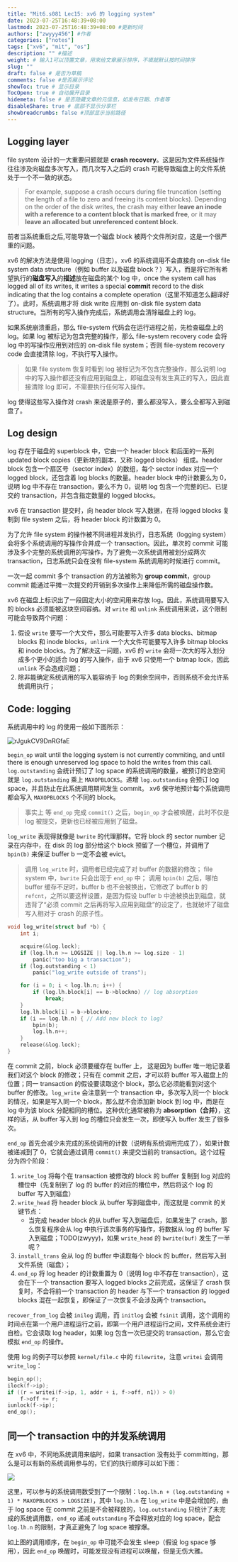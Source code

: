 ```yaml
---
title: "Mit6.s081 Lec15: xv6 的 logging system"
date: 2023-07-25T16:48:39+08:00
lastmod: 2023-07-25T16:48:39+08:00 #更新时间
authors: ["zwyyy456"] #作者
categories: ["notes"]
tags: ["xv6", "mit", "os"]
description: "" #描述
weight: # 输入1可以顶置文章，用来给文章展示排序，不填就默认按时间排序
slug: ""
draft: false # 是否为草稿
comments: false #是否展示评论
showToc: true # 显示目录
TocOpen: true # 自动展开目录
hidemeta: false # 是否隐藏文章的元信息，如发布日期、作者等
disableShare: true # 底部不显示分享栏
showbreadcrumbs: false #顶部显示当前路径
---
```

## Logging layer

file system 设计的一大重要问题就是 **crash recovery**。这是因为文件系统操作往往涉及向磁盘多次写入，而几次写入之后的 crash 可能导致磁盘上的文件系统处于一个不一致的状态。

> For example, suppose a crash occurs during file truncation (setting the length of a file to zero and freeing its content blocks). Depending on the order of the disk writes, the crash may either **leave an inode with a reference to a content block that is marked free**, or it may **leave an allocated but unreferenced content block**.

前者当系统重启之后,可能导致一个磁盘 block 被两个文件所对应，这是一个很严重的问题。 

xv6 的解决方法是使用 logging（日志）。xv6 的系统调用不会直接向 on-disk file system data structure（例如 buffer 以及磁盘 block？）写入，而是将它所有希望执行的**磁盘写入**的**描述**放在磁盘的某个 log 中，once the system call has logged all of its writes, it writes a special **commit** record to the disk indicating that the log contains a complete operation（这里不知道怎么翻译好了）。此时，系统调用才将 disk write 应用到 on-disk file system data structure。当所有的写入操作完成后，系统调用会清除磁盘上的 log。

如果系统崩溃重启，那么 file-system 代码会在运行进程之前，先检查磁盘上的 log。如果 log 被标记为包含完整的操作，那么 file-system recovery code 会将 log 中的写操作应用到对应的 on-disk file system；否则 file-system recovery code 会直接清除 log，不执行写入操作。

> 如果 file system 恢复时看到 log 被标记为不包含完整操作，那么说明 log 中的写入操作都还没有应用到磁盘上，即磁盘没有发生真正的写入，因此直接清除 log 即可，不需要执行任何写入操作。

log 使得这些写入操作对 crash 来说是原子的，要么都没写入，要么全都写入到磁盘了。

## Log design

log 存在于磁盘的 superblock 中，它由一个 header block 和后面的一系列 updated block copies（更新块的副本，又称 logged blocks） 组成。header block 包含一个扇区号（sector index）的数组，每个 sector index 对应一个 logged block，还包含着 log blocks 的数量。header block 中的计数要么为 $0$，说明 log 中不存在 transaction，要么不为 $0$，说明 log 包含一个完整的已、已提交的 transaction，并包含指定数量的 logged blocks。

xv6 在 transaction 提交时，向 header block 写入数据，在将 logged blocks 复制到 file system 之后，将 header block 的计数置为 $0$。

为了允许 file system 的操作被不同进程并发执行，日志系统（logging system）会将多个系统调用的写操作合并成一个 transaction。因此，单次的 commit 可能涉及多个完整的系统调用的写操作，为了避免一次系统调用被划分成两次 transaction，日志系统只会在没有 file-system 系统调用的时候进行 commit。

一次一起 commit 多个 transaction 的方法被称为 **group commit**，group commit 能通过平摊一次提交的开销到多次操作上来降低所需的磁盘操作数。

xv6 在磁盘上标识出了一段固定大小的空间用来存放 log。因此，系统调用要写入的 blocks 必须能被这块空间容纳。对 `write` 和 `unlink` 系统调用来说，这个限制可能会导致两个问题：

1. 假设 `write` 要写一个大文件，那么可能要写入许多 data blocks、bitmap blocks 和 inode blocks，`unlink` 一个大文件可能要写入许多 bitmap blocks 和 inode blocks。为了解决这一问题，xv6 的 `write` 会将一次大的写入划分成多个更小的适合 log 的写入操作，由于 xv6 只使用一个 bitmap lock，因此 `unlink` 不会造成问题；
2. 除非能确定系统调用的写入能容纳于 log 的剩余空间中，否则系统不会允许系统调用执行；

## Code: logging

系统调用中的 log 的使用一般如下图所示：

![rJgukCV9DnRGfaE](https://pic-upyun.zwyyy456.tech/smms/2023-12-26-065958.png)

`begin_op` wait until the logging system is not currently commiting, and until there is enough unreserved log space to hold the writes from this call. `log.outstanding` 会统计预订了 log space 的系统调用的数量，被预订的总空间就是 `log.outstanding` 乘上 `MAXOPBLOCKS`。递增 `log.outstanding` 会预订 log space，并且防止在此系统调用期间发生 commit。 xv6 保守地预计每个系统调用都会写入 `MAXOPBLOCKS` 个不同的 block。

> 事实上 等 `end_op` 完成 `commit()` 之后，`begin_op` 才会被唤醒，此时不仅是 log 被提交，更新也已经被应用到了磁盘。

`log_write` 表现得就像是 `bwrite` 的代理那样。它将 block 的 sector number 记录在内存中，在 disk 的 log 部分给这个 block 预留了一个槽位，并调用了 `bpin(b)` 来保证 buffer b 一定不会被 evict。

> 调用 `log_write` 时，调用者已经完成了对 buffer 的数据的修改；
> file system 中，`bwrite` 只会出现于 `end_op` 中；
> 调用 `bpin(b)` 之后，哪怕 buffer 缓存不足时，buffer b 也不会被换出，它修改了 buffer b 的 `refcnt`，之所以要这样设置，是因为假设 buffer b 中途被换出到磁盘，就违背了“必须 commit 之后再将写入应用到磁盘”的设定了，也就破坏了磁盘写入相对于 crash 的原子性。

```c
void log_write(struct buf *b) {
    int i;

    acquire(&log.lock);
    if (log.lh.n >= LOGSIZE || log.lh.n >= log.size - 1)
        panic("too big a transaction");
    if (log.outstanding < 1)
        panic("log_write outside of trans");

    for (i = 0; i < log.lh.n; i++) {
        if (log.lh.block[i] == b->blockno) // log absorption
            break;
    }
    log.lh.block[i] = b->blockno;
    if (i == log.lh.n) { // Add new block to log?
        bpin(b);
        log.lh.n++;
    }
    release(&log.lock);
}
```

在 commit 之前，block 必须要缓存在 buffer 上， 这是因为 buffer 唯一地记录着我们对这个 block 的修改；只有在 commit 之后，才可以将 buffer 写入磁盘上的位置；同一 transaction 的假设要读取这个 block，那么它必须能看到对这个 buffer 的修改。`log_write` 会注意到一个 transaction 中，多次写入同一个 block 的情况，如果是写入同一个 block，那么就不会添加新 block 到 log 中，而是在 log 中为该 block 分配相同的槽位。这种优化通常被称为 **absorption（合并）**，这样的话，从 buffer 写入到 log 的槽位只会发生一次，即使写入 buffer 发生了很多次。

`end_op` 首先会减少未完成的系统调用的计数（说明有系统调用完成了），如果计数被递减到了 $0$，它就会通过调用 `commit()` 来提交当前的 transaction。这个过程分为四个阶段：

1. `write_log` 将每个在 transaction 被修改的 block 的 buffer 复制到 log 对应的槽位中（先复制到了 log 的 buffer 的对应的槽位中，然后将这个 log 的 buffer 写入到磁盘）
2. `write_head` 将 header block 从 buffer 写到磁盘中，而这就是 commit 的关键节点：
    - 当完成 header block 的从 buffer 写入到磁盘后，如果发生了 crash，那么恢复程序会从 log 中执行该次事务的写操作，将数据从 log 的 buffer 写入到磁盘；TODO(zwyyy)，如果 `write_head` 的 `bwrite(buf)` 发生了一半呢？
3. `install_trans` 会从 log 的 buffer 中读取每个 block 的 buffer，然后写入到文件系统（磁盘）；
4. `end_op` 将 log header 的计数重置为 $0$（说明 log 中不存在 transaction），这会在下一个 transaction 要写入 logged blocks 之前完成，这保证了 crash 恢复时，不会将前一个 transaction 的 header 与下一个 transaction 的 logged blocks 混在一起恢复，即保证了一次恢复不会涉及两个 transaction。

`recover_from_log` 会被 `inilog` 调用，而 `initlog` 会被 `fsinit` 调用，这个调用的时间点在第一个用户进程运行之前，即第一个用户进程运行之间，文件系统会进行自检。它会读取 log header，如果 log 包含一次已提交的 transaction，那么它会模拟 `end_op` 的操作。

使用 log 的例子可以参照 `kernel/file.c` 中的 `filewrite`，注意 `writei` 会调用 `write_log`：

```c
begin_op();
ilock(f->ip);
if ((r = writei(f->ip, 1, addr + i, f->off, n1)) > 0)
    f->off += r;
iunlock(f->ip);
end_op();
```

## 同一个 transaction 中的并发系统调用

在 xv6 中，不同地系统调用来临时，如果 transaction 没有处于 committing，那么是可以有新的系统调用参与的，它们的执行顺序可以如下图：

![](https://pic-upyun.zwyyy456.tech/smms/2023-12-26-070000.png)

这里，可以参与的系统调用数受到了一个限制：`log.lh.n + (log.outstanding + 1) * MAXOPBLOCKS > LOGSIZE)`，其中 `log.lh.n` 在 `log_write` 中是会增加的，由于 log space 在 commit 之前是不会被释放的，`log.outstanding` 只统计了未完成的系统调用数，`end_op` 递减 `outstanding` 不会释放对应的 log space，配合 `log.lh.n` 的限制，才真正避免了 log space 被撑爆。

如上图的调用顺序，在 `begin_op` 中可能不会发生 sleep（假设 log space 够用），因此 `end_op` 唤醒时，可能发现没有进程可以唤醒，但是无伤大雅。

